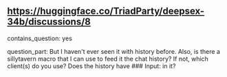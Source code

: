 ## https://huggingface.co/TriadParty/deepsex-34b/discussions/8

contains_question: yes

question_part: But I haven't ever seen it with history before.  Also, is there a sillytavern macro that I can use to feed it the chat history? If not, which client(s) do you use? Does the history have ### Input: in it? 